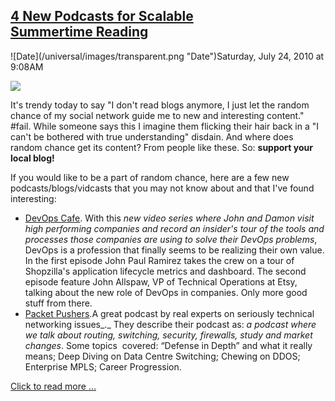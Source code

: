 ## [4 New Podcasts for Scalable Summertime Reading](/blog/2010/7/24/4-new-podcasts-for-scalable-summertime-reading.html)

<div class="journal-entry-tag journal-entry-tag-post-title"><span class="posted-on">![Date](/universal/images/transparent.png "Date")Saturday, July 24, 2010 at 9:08AM</span></div>

<div class="body">

![](http://farm5.static.flickr.com/4102/4824273846_c5c489a971_o.jpg)

It's trendy today to say "I don't read blogs anymore, I just let the random chance of my social network guide me to new and interesting content." #fail. While someone says this I imagine them flicking their hair back in a "I can't be bothered with true understanding" disdain. And where does random chance get its content? From people like these. So: **support your local blog!**

If you would like to be a part of random chance, here are a few new podcasts/blogs/vidcasts that you may not know about and that I've found interesting:

*   [DevOps Cafe](http://devopscafe.org/). With this _new video series where John and Damon visit high performing companies and record an insider's tour of the tools and processes those companies are using to solve their DevOps problems_, DevOps is a profession that finally seems to be realizing their own value. In the first episode John Paul Ramirez takes the crew on a tour of Shopzilla's application lifecycle metrics and dashboard. The second episode feature John Allspaw, VP of Technical Operations at Etsy, talking about the new role of DevOps in companies. Only more good stuff from there.
*   [Packet Pushers](http://packetpushers.net/).A great podcast by real experts on seriously technical networking issues_._ They describe their podcast as: _a podcast where we talk about routing, switching, security, firewalls, study and market changes_. Some topics  covered: “Defense in Depth” and what it really means; Deep Diving on Data Centre Switching; Chewing on DDOS; Enterprise MPLS; Career Progression.

[Click to read more ...](/blog/2010/7/24/4-new-podcasts-for-scalable-summertime-reading.html)

</div>